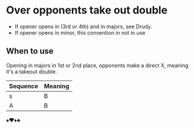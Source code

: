 # Over opponents take out double

- If opener opens in (3rd or 4th) and in majors, see Drudy.
- If opener opens in minor, this convention in not in use

## When to use

Opening in majors in 1st or 2nd place, opponents make a direct X, meaning it's a takeout double.

| Sequence | Meaning |
| ---- | ---- |
| s | B |
| A | B |

♠♥♦♣
